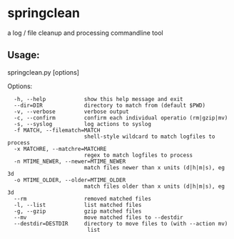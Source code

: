 springclean
===========

a log / file cleanup and processing commandline tool

Usage:
------

springclean.py [options]

Options:

      -h, --help            show this help message and exit
      --dir=DIR             directory to match from (default $PWD)
      -v, --verbose         verbose output
      -c, --confirm         confirm each individual operatio (rm|gzip|mv)
      -s, --syslog          log actions to syslog
      -f MATCH, --filematch=MATCH
                            shell-style wildcard to match logfiles to process
      -x MATCHRE, --matchre=MATCHRE
                            regex to match logfiles to process
      -n MTIME_NEWER, --newer=MTIME_NEWER
                            match files newer than x units (d|h|m|s), eg 3d
      -o MTIME_OLDER, --older=MTIME_OLDER
                            match files older than x units (d|h|m|s), eg 3d
      --rm                  removed matched files
      -l, --list            list matched files
      -g, --gzip            gzip matched files
      --mv                  move matched files to --destdir
      --destdir=DESTDIR     directory to move files to (with --action mv)
    						 list
